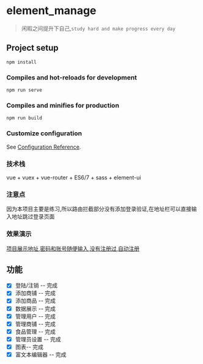 # element_manage
> 闲暇之间提升下自己,`study hard and make progress every day`
## Project setup
```
npm install
```

### Compiles and hot-reloads for development
```
npm run serve
```

### Compiles and minifies for production
```
npm run build
```

### Customize configuration
See [Configuration Reference](https://cli.vuejs.org/config/).
### 技术栈
vue + vuex + vue-router  + ES6/7 + sass + element-ui
### 注意点 
因为本项目主要是练习,所以路由拦截部分没有添加登录验证,在地址栏可以直接输入地址跳过登录页面

### 效果演示

 [项目展示地址,密码和账号随便输入,没有注册过,自动注册](https://azhen98.github.io/element_manage/#/)

## 功能
  - [x] 登陆/注销 -- 完成
   - [x] 添加商铺 -- 完成
  - [x] 添加商品 -- 完成
  - [x] 数据展示 -- 完成
  - [x] 管理用户 -- 完成
   - [x] 管理商铺 -- 完成
   - [x] 食品管理 -- 完成
   - [x] 管理员设置 -- 完成
   - [x] 图表-- 完成
   - [x] 富文本编辑器 -- 完成
